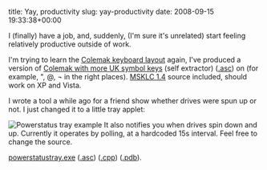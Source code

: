 title: Yay, productivity
slug: yay-productivity
date: 2008-09-15 19:33:38+00:00

I (finally) have a job, and, suddenly, (I'm sure it's unrelated) start feeling relatively productive outside of work.

I'm trying to learn the <a href="http://colemak.com/">Colemak keyboard layout</a> again, I've produced a version of <a href="//b.goeswhere.com/colemauk.exe">Colemak with more UK symbol keys</a> (self extractor) (<a href="//b.goeswhere.com/colemauk.exe.asc">.asc</a>) on (for example, ", @, ¬ in the right places). <a href="http://www.microsoft.com/downloads/details.aspx?FamilyID=8be579aa-780d-4253-9e0a-e17e51db2223">MSKLC 1.4</a> source included, should work on XP and Vista.

I wrote a tool a while ago for a friend show whether drives were spun up or not. I just changed it to a little tray applet:

<img src="//b.goeswhere.com/powerstatustray.png" alt="Powerstatus tray example" />
It also notifies you when drives spin down and up. Currently it operates by polling, at a hardcoded 15s interval. Feel free to change the source.

<a href="//b.goeswhere.com/powerstatustray.exe">powerstatustray.exe</a> (<a href="//b.goeswhere.com/powerstatustray.exe.asc">.asc</a>) (<a href="//b.goeswhere.com/powerstatustray.cpp">.cpp</a>) (<a href="//b.goeswhere.com/powerstatustray.pdb">.pdb</a>).
